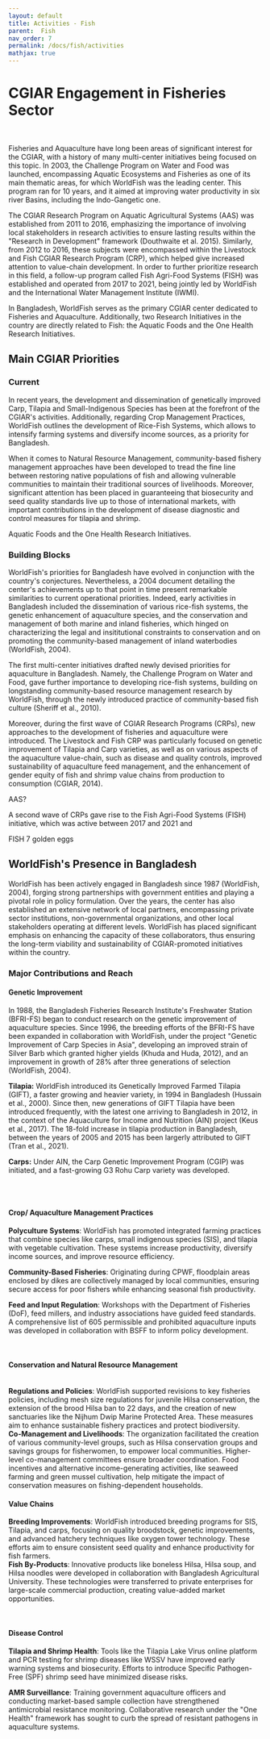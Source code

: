 ```yaml
---
layout: default
title: Activities - Fish
parent:  Fish
nav_order: 7
permalink: /docs/fish/activities
mathjax: true
---
```

# CGIAR Engagement in Fisheries Sector
<br>

Fisheries and Aquaculture have long been areas of significant interest for the CGIAR, with a history of many multi-center initiatives being focused on this topic. In 2003, the Challenge Program on Water and Food was launched, encompassing Aquatic Ecosystems and Fisheries as one of its main thematic areas, for which WorldFish was the leading center. This program ran for 10 years, and it aimed at improving water productivity in six river Basins, including the Indo-Gangetic one. 

The CGIAR Research Program on Aquatic Agricultural Systems (AAS) was established from 2011 to 2016, emphasizing the importance of involving local stakeholders in research activities to ensure lasting results within the "Research in Development" framework (Douthwaite et al. 2015). 
Similarly, from 2012 to 2016, these subjects were encompassed within the Livestock and Fish CGIAR Research Program (CRP), which helped give increased attention to value-chain development. In order to further prioritize research in this field, a follow-up program called Fish Agri-Food Systems (FISH) was established and operated from 2017 to 2021, being jointly led by WorldFish and the International Water Management Institute (IWMI). <br>

In Bangladesh, WorldFish serves as the primary CGIAR center dedicated to Fisheries and Aquaculture. Additionally, two Research Initiatives in the country are directly related to Fish: the Aquatic Foods and the One Health Research Initiatives. 

## Main CGIAR Priorities
### Current
In recent years, the development and dissemination of genetically improved Carp, Tilapia and Small-Indigenous Species has been at the forefront of the CGIAR's activities. Additionally, regarding Crop Management Practices, WorldFish outlines the development of Rice-Fish Systems, which allows to intensify farming systems and diversify income sources, as a priority for Bangladesh. 

When it comes to Natural Resource Management, community-based fishery management approaches have been developed to tread the fine line between restoring native populations of fish and allowing vulnerable communities to maintain their traditional sources of livelihoods. Moreover, significant attention has been placed in guaranteeing that biosecurity and seed quality standards live up to those of international markets, with important contributions in the development of disease diagnostic and control measures for tilapia and shrimp.
<br>

Aquatic Foods and the One Health Research Initiatives.
<br>
### Building Blocks

WorldFish's priorities for Bangladesh have evolved in conjunction with the country's conjectures. Nevertheless, a 2004 document detailing the center's achievements up to that point in time present remarkable similarities to current operational priorities. Indeed, early activities in Bangladesh included the dissemination of various rice-fish systems, the genetic enhancement of aquaculture species, and the conservation and management of both marine and inland fisheries, which hinged on characterizing the legal and insititutional constraints to conservation and on promoting the community-based management of inland waterbodies (WorldFish, 2004).  

The first multi-center initiatives drafted newly devised priorities for aquaculture in Bangladesh. Namely, the Challenge Program on Water and Food, gave further importance to developing rice-fish systems, building on longstanding community-based resource management research by WorldFish, through the newly introduced practice of community-based fish culture (Sheriff et al., 2010).

Moreover, during the first wave of CGIAR Research Programs (CRPs), new approaches to the development of fisheries and aquaculture were introduced. The Livestock and Fish CRP was particularly focused on genetic improvement of Tilapia and Carp varieties, as well as on various aspects of the aquaculture value-chain, such as disease and quality controls, improved sustainability of aquaculture feed management, and the enhancement of gender equity of fish and shrimp value chains
from production to consumption (CGIAR, 2014).

AAS?

A second wave of CRPs gave rise to the Fish Agri-Food Systems (FISH) initiative, which was active between 2017 and 2021 and 

FISH 7 golden eggs

## WorldFish's Presence in Bangladesh
WorldFish has been actively engaged in Bangladesh since 1987 (WorldFish, 2004), forging strong partnerships with government entities and playing a pivotal role in policy formulation. Over the years, the center has also established an extensive network of local partners, encompassing private sector institutions, non-governmental organizations, and other local stakeholders operating at different levels. WorldFish has placed significant emphasis on enhancing the capacity of these collaborators, thus ensuring the long-term viability and sustainability of CGIAR-promoted initiatives within the country.

### Major Contributions and Reach

#### <b>Genetic Improvement</b>

In 1988, the Bangladesh Fisheries Research Institute's Freshwater Station (BFRI-FS) began to conduct research on the genetic improvement of aquaculture species. Since 1996, the breeding efforts of the BFRI-FS have been expanded in collaboration with WorldFish, under the project "Genetic
Improvement of Carp Species in Asia", developing an improved strain of Silver Barb which granted higher yields (Khuda and Huda, 2012), and an improvement in growth of 28% after three generations of selection (WorldFish, 2004). 
<br>

<b>Tilapia:</b> WorldFish introduced its Genetically Improved Farmed Tilapia (GIFT), a faster growing and heavier variety, in 1994 in Bangladesh (Hussain et al., 2000). Since then, new generations of GIFT Tilapia have been introduced frequently, with the latest one arriving to Bangladesh in 2012, in the context of the Aquaculture for Income and Nutrition (AIN) project (Keus et al., 2017). The 18-fold increase in tilapia production in Bangladesh, between the years of 2005 and 2015 has been largerly attributed to GIFT (Tran et al., 2021).
<br>

<b>Carps:</b> Under AIN, the Carp Genetic Improvement Program (CGIP) was initiated, and a fast-growing G3 Rohu Carp variety was developed.

<br>

<br>

#### <b> Crop/ Aquaculture Management Practices</b>
<b>Polyculture Systems</b>: WorldFish has promoted integrated farming practices that combine species like carps, small indigenous species (SIS), and tilapia with vegetable cultivation. These systems increase productivity, diversify income sources, and improve resource efficiency.
<br>

<b>Community-Based Fisheries</b>: Originating during CPWF, floodplain areas enclosed by dikes are collectively managed by local communities, ensuring secure access for poor fishers while enhancing seasonal fish productivity.
<br>

<b>Feed and Input Regulation</b>: Workshops with the Department of Fisheries (DoF), feed millers, and industry associations have guided feed standards. A comprehensive list of 605 permissible and prohibited aquaculture inputs was developed in collaboration with BSFF to inform policy development.

<br>

#### <b>Conservation and Natural Resource Management</b>

<br>
<b>Regulations and Policies</b>: WorldFish supported revisions to key fisheries policies, including mesh size regulations for juvenile Hilsa conservation, the extension of the brood Hilsa ban to 22 days, and the creation of new sanctuaries like the Nijhum Dwip Marine Protected Area. These measures aim to enhance sustainable fishery practices and protect biodiversity.
<br>
<b>Co-Management and Livelihoods</b>: The organization facilitated the creation of various community-level groups, such as Hilsa conservation groups and savings groups for fisherwomen, to empower local communities. Higher-level co-management committees ensure broader coordination. Food incentives and alternative income-generating activities, like seaweed farming and green mussel cultivation, help mitigate the impact of conservation measures on fishing-dependent households.

<br>

#### <b>Value Chains</b>

<b>Breeding Improvements</b>: WorldFish introduced breeding programs for SIS, Tilapia, and carps, focusing on quality broodstock, genetic improvements, and advanced hatchery techniques like oxygen tower technology. These efforts aim to ensure consistent seed quality and enhance productivity for fish farmers.
<br>
<b>Fish By-Products</b>: Innovative products like boneless Hilsa, Hilsa soup, and Hilsa noodles were developed in collaboration with Bangladesh Agricultural University. These technologies were transferred to private enterprises for large-scale commercial production, creating value-added market opportunities.


<br>

#### <b>Disease Control</b>

<b>Tilapia and Shrimp Health</b>: Tools like the Tilapia Lake Virus online platform and PCR testing for shrimp diseases like WSSV have improved early warning systems and biosecurity. Efforts to introduce Specific Pathogen-Free (SPF) shrimp seed have minimized disease risks.

<b>AMR Surveillance</b>: Training government aquaculture officers and conducting market-based sample collection have strengthened antimicrobial resistance monitoring. Collaborative research under the "One Health" framework has sought to curb the spread of resistant pathogens in aquaculture systems.
<br>

<br>

